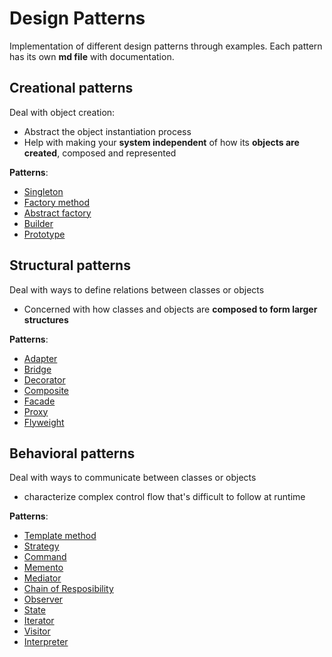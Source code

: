 ﻿# Design Patterns
Implementation of different design patterns through examples.
Each pattern has its own **md file** with documentation.

## Creational patterns
Deal with object creation:
- Abstract the object instantiation process
- Help with making your **system independent** of how its **objects are created**, composed and represented

**Patterns**:
- [Singleton](Singleton/Singleton.md)
- [Factory method](FactoryMethod/FactoryMethod.md)
- [Abstract factory](AbstractFactory/AbstractFactory.md)
- [Builder](Builder/Builder.md)
- [Prototype](Prototype/Prototype.md)

## Structural patterns
Deal with ways to define relations between classes or objects
- Concerned with how classes and objects are **composed to form larger structures**

**Patterns**:
- [Adapter](Adapter/Adapter.md)
- [Bridge](Bridge/Bridge.md)
- [Decorator](Decorator/Decorator.md)
- [Composite](Composite/Composite.md)
- [Facade](Facade/Facade.md)
- [Proxy](Proxy/Proxy.md)
- [Flyweight](Flyweight/Flyweight.md)

## Behavioral patterns
Deal with ways to communicate between classes or objects
- characterize complex control flow that's difficult to follow at runtime

**Patterns**:
- [Template method](TemplateMethod/TemplateMethod.md)
- [Strategy](Strategy/Strategy.md)
- [Command](Command/Command.md)
- [Memento](Memento/Memento.md)
- [Mediator](Mediator/Mediator.md)
- [Chain of Resposibility](ChainOfResponsibility/ChainOfResponsibility.md)
- [Observer](Observer/Observer.md)
- [State](State/State.md)
- [Iterator](Iterator/Iterator.md)
- [Visitor](Visitor/Visitor.md)
- [Interpreter](Interpreter/Interpreter.md)
